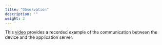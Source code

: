 ```yaml
---
title: "Observation"
description: ""
weight: 2
---
```


This [video](https://drive.google.com/file/d/1RnhQjbfYMriDybziEVhzww6uxYF-QaNV/view?usp=sharing) provides a recorded example of the communication between the device and the application server.
